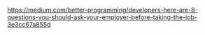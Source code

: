 https://medium.com/better-programming/developers-here-are-8-questions-you-should-ask-your-employer-before-taking-the-job-3e3cc67a855d
